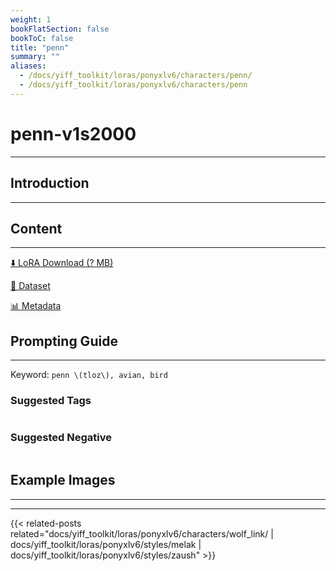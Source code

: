 ```yaml
---
weight: 1
bookFlatSection: false
bookToC: false
title: "penn"
summary: ""
aliases:
  - /docs/yiff_toolkit/loras/ponyxlv6/characters/penn/
  - /docs/yiff_toolkit/loras/ponyxlv6/characters/penn
---
```


<!--markdownlint-disable MD025 MD033 -->

# penn-v1s2000

---

## Introduction

---

## Content

---

[⬇️ LoRA Download (? MB)]()

[📐 Dataset]()

[📊 Metadata]()

## Prompting Guide

---

Keyword: `penn \(tloz\), avian, bird`

### Suggested Tags

```md
```

### Suggested Negative

```md
```

## Example Images

---

<div class="image-grid">
  <div class="image-grid-container">
    <a href="">
    </a>
    <a href="">
    </a>
  </div>
</div>

---

<!--
HUGO_SEARCH_EXCLUDE_START
-->
{{< related-posts related="docs/yiff_toolkit/loras/ponyxlv6/characters/wolf_link/ | docs/yiff_toolkit/loras/ponyxlv6/styles/melak | docs/yiff_toolkit/loras/ponyxlv6/styles/zaush" >}}
<!--
HUGO_SEARCH_EXCLUDE_END
-->
